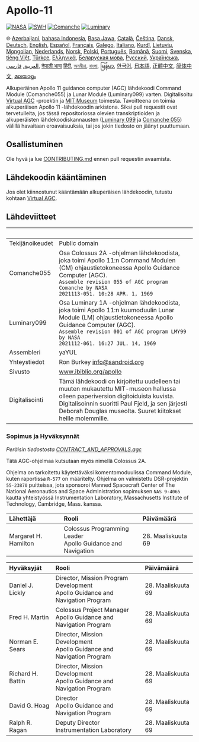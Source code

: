# Apollo-11

[![NASA][1]][2]
[![SWH]][SWH_URL]
[![Comanche]][ComancheMilestone]
[![Luminary]][LuminaryMilestone]

🌐
[Azerbaijani][AZ],
[bahasa Indonesia][ID],
[Basa Jawa][JV],
[Català][CA],
[Čeština][CZ],
[Dansk][DA],
[Deutsch][DE],
[English][EN],
[Español][ES],
[Français][FR],
[Galego][GL],
[Italiano][IT],
[Kurdî][KU],
[Lietuvių][LT],
[Mongolian][MN],
[Nederlands][NL],
[Norsk][NO],
[Polski][PL],
[Português][PT_BR],
[Română][RO],
[Suomi][FI],
[Svenska][SV],
[tiếng Việt][VI],
[Türkçe][TR],
[Ελληνικά][GR],
[Беларуская мова][BE],
[Русский][RU],
[Українська][UK],
[العربية][AR],
[فارسی][FA],
[नेपाली भाषा][NE]
[हिंदी][HI_IN],
[অসমীয়া][AS_IN],
[বাংলা][BD_BN],
[မြန်မာ][MM],
[한국어][KO_KR],
[日本語][JA],
[正體中文][ZH_TW],
[简体中文][ZH_CN],
[മലയാളം][ML]

[AR]:Translations/README.ar.md
[AS_IN]:Translations/README.as_in.md
[AZ]:Translations/README.az.md
[BD_BN]:Translations/README.bd_bn.md
[BE]:Translations/README.be.md
[CA]:Translations/README.ca.md
[CZ]:Translations/README.cz.md
[DA]:Translations/README.da.md
[DE]:Translations/README.de.md
[EN]:README.md
[ES]:Translations/README.es.md
[FA]:Translations/README.fa.md
[FI]:Translations/README.fi.md
[FR]:Translations/README.fr.md
[GL]:Translations/README.gl.md
[GR]:Translations/README.gr.md
[HI_IN]:Translations/README.hi_in.md
[ID]:Translations/README.id.md
[IT]:Translations/README.it.md
[JA]:Translations/README.ja.md
[JV]:Translations/README.jv.md
[KO_KR]:Translations/README.ko_kr.md
[KU]:Translations/README.ku.md
[LT]:Translations/README.lt.md
[MM]:Translations/README.mm.md
[MN]:Translations/README.mn.md
[NE]:Translations/README.ne.md
[NL]:Translations/README.nl.md
[NO]:Translations/README.no.md
[PL]:Translations/README.pl.md
[PT_BR]:Translations/README.pt_br.md
[RO]:Translations/README.ro.md
[RU]:Translations/README.ru.md
[SV]:Translations/README.sv.md
[TR]:Translations/README.tr.md
[UK]:Translations/README.uk.md
[VI]:Translations/README.vi.md
[ZH_CN]:Translations/README.zh_cn.md
[ZH_TW]:Translations/README.zh_tw.md
[ML]:Translations/README.ml.md
Alkuperäinen Apollo 11 guidance computer (AGC) lähdekoodi Command Module (Comanche055) ja Lunar Module (Luminary099) varten. Digitalisoitu [Virtual AGC][3] -proektin ja [MIT Museum][4] toimesta. Tavoitteena on toimia alkuperäisen Apollo 11 -lähdekoodin arkistona. Siksi pull requestit ovat tervetulleita, jos tässä repositoriossa olevien transkriptioiden ja alkuperäisten lähdekoodiskannausten ([Luminary 099][5] ja [Comanche 055][6]) välillä havaitaan eroavaisuuksia, tai jos jokin tiedosto on jäänyt puuttumaan.

## Osallistuminen

Ole hyvä ja lue [CONTRIBUTING.md][7] ennen pull requestin avaamista.

## Lähdekoodin kääntäminen

Jos olet kiinnostunut kääntämään alkuperäisen lähdekoodin, tutustu kohtaan [Virtual AGC][8].

## Lähdeviitteet

&nbsp;         | &nbsp;
:------------- | :-----
Tekijänoikeudet| Public domain
Comanche055    | Osa Colossus 2A -ohjelman lähdekoodista, joka toimi Apollo 11:n Command Modulen (CM) ohjaustietokoneessa Apollo Guidance Computer (AGC).<br>`Assemble revision 055 of AGC program Comanche by NASA`<br>`2021113-051. 10:28 APR. 1, 1969`
Luminary099    | Osa Luminary 1A -ohjelman lähdekoodista, joka toimi Apollo 11:n kuumoduulin Lunar Module (LM) ohjaustietokoneessa Apollo Guidance Computer (AGC).<br>`Assemble revision 001 of AGC program LMY99 by NASA`<br>`2021112-061. 16:27 JUL. 14, 1969`
Assembleri     | yaYUL
Yhteystiedot   | Ron Burkey <info@sandroid.org>
Sivusto        | www.ibiblio.org/apollo
Digitalisointi | Tämä lähdekoodi on kirjoitettu uudelleen tai muuten mukautettu MIT-museon hallussa olleen paperiversion digitoiduista kuvista. Digitalisoinnin suoritti Paul Fjeld, ja sen järjesti Deborah Douglas museolta. Suuret kiitokset heille molemmille.

### Sopimus ja Hyväksynnät

*Peräisin tiedostosta [CONTRACT_AND_APPROVALS.agc]*

Tätä AGC-ohjelmaa kutsutaan myös nimellä Colossus 2A.

Ohjelma on tarkoitettu käytettäväksi komentomoduulissa Command Module, kuten raportissa `R-577` on määritelty. Ohjelma on valmistettu DSR-projektin `55-23870` puitteissa, jota sponsoroi Manned Spacecraft Center of The National Aeronautics and Space Administration sopimuksen `NAS 9-4065` kautta yhteistyössä Instrumentation Laboratory, Massachusetts Institute of Technology, Cambridge, Mass. kanssa.

Lähettäjä            | Rooli | Päivämäärä
:------------------- | :--- | :---
Margaret H. Hamilton | Colossus Programming Leader<br>Apollo Guidance and Navigation | 28. Maaliskuuta 69

Hyväksyjät        | Rooli | Päivämäärä
:---------------- | :--- | :---
Daniel J. Lickly  | Director, Mission Program Development<br>Apollo Guidance and Navigation Program | 28. Maaliskuuta 69
Fred H. Martin    | Colossus Project Manager<br>Apollo Guidance and Navigation Program | 28. Maaliskuuta 69
Norman E. Sears   | Director, Mission Development<br>Apollo Guidance and Navigation Program | 28. Maaliskuuta 69
Richard H. Battin | Director, Mission Development<br>Apollo Guidance and Navigation Program | 28. Maaliskuuta 69
David G. Hoag     | Director<br>Apollo Guidance and Navigation Program | 28. Maaliskuuta 69
Ralph R. Ragan    | Deputy Director<br>Instrumentation Laboratory | 28. Maaliskuuta 69

[CONTRACT_AND_APPROVALS.agc]:https://github.com/chrislgarry/Apollo-11/blob/master/Comanche055/CONTRACT_AND_APPROVALS.agc
[1]:https://flat.badgen.net/badge/NASA/Mission%20Overview/0B3D91
[2]:https://www.nasa.gov/mission_pages/apollo/missions/apollo11.html
[3]:http://www.ibiblio.org/apollo/
[4]:http://web.mit.edu/museum/
[5]:http://www.ibiblio.org/apollo/ScansForConversion/Luminary099/
[6]:http://www.ibiblio.org/apollo/ScansForConversion/Comanche055/
[7]:https://github.com/chrislgarry/Apollo-11/blob/master/CONTRIBUTING.md
[8]:https://github.com/rburkey2005/virtualagc
[SWH]:https://flat.badgen.net/badge/Software%20Heritage/Archive/0B3D91
[SWH_URL]:https://archive.softwareheritage.org/browse/origin/https://github.com/chrislgarry/Apollo-11/
[Comanche]:https://flat.badgen.net/github/milestones/chrislgarry/Apollo-11/1
[ComancheMilestone]:https://github.com/chrislgarry/Apollo-11/milestone/1
[Luminary]:https://flat.badgen.net/github/milestones/chrislgarry/Apollo-11/2
[LuminaryMilestone]:https://github.com/chrislgarry/Apollo-11/milestone/2
